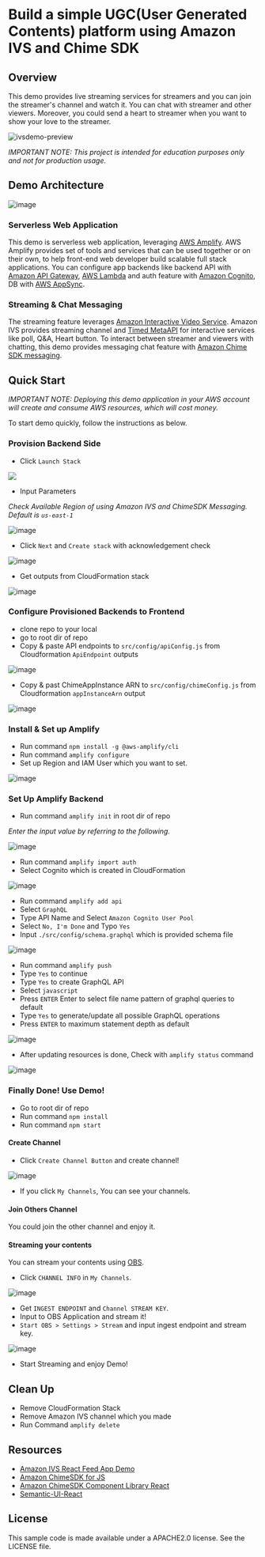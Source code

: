 # Build a simple UGC(User Generated Contents) platform using Amazon IVS and Chime SDK
## Overview
 This demo provides live streaming services for streamers and you can join the streamer's channel and watch it. You can chat with streamer and other viewers. Moreover, you could send a heart to streamer when you want to show your love to the streamer.
 
 ![ivsdemo-preview](https://user-images.githubusercontent.com/33510681/110777073-109e7680-82a4-11eb-8045-6a1770b33434.gif)


*IMPORTANT NOTE: This project is intended for education purposes only and not for production usage.*

## Demo Architecture
![image](https://user-images.githubusercontent.com/33510681/110781077-cbc90e80-82a8-11eb-9516-9d242c2bba71.png)

### Serverless Web Application
 This demo is serverless web application, leveraging [AWS Amplify](https://aws.amazon.com/amplify/?nc1=h_ls). AWS Amplify provides set of tools and services that can be used together or on their own, to help front-end web developer build scalable full stack applications. You can configure app backends like backend API with [Amazon API Gateway](https://aws.amazon.com/api-gateway/?nc1=h_ls), [AWS Lambda](https://aws.amazon.com/lambda/?nc1=h_ls) and auth feature with [Amazon Cognito](https://aws.amazon.com/cognito/?nc1=h_ls), DB with [AWS AppSync](https://aws.amazon.com/appsync/?nc1=h_ls). 

### Streaming & Chat Messaging
 The streaming feature leverages [Amazon Interactive Video Service](https://aws.amazon.com/ivs/?nc1=h_ls). Amazon IVS provides streaming channel and [Timed MetaAPI](https://docs.aws.amazon.com/ivs/latest/userguide/metadata.html) for interactive services like poll, Q&A, Heart button. To interact between streamer and viewers with chatting, this demo provides messaging chat feature with [Amazon Chime SDK messaging](https://docs.aws.amazon.com/chime/latest/dg/using-the-messaging-sdk.html).
 
## Quick Start
*IMPORTANT NOTE: Deploying this demo application in your AWS account will create and consume AWS resources, which will cost money.*

To start demo quickly, follow the instructions as below.

### Provision Backend Side
- Click `Launch Stack`

[<img src=https://user-images.githubusercontent.com/33510681/110818932-0fd00980-82d1-11eb-8ad7-0c2f74b78222.png>](https://console.aws.amazon.com/cloudformation/home?region=us-east-1#/stacks/new?stackName=IVSChatDemoStack&templateURL=https://sjunekim-publicasset-bucket.s3.ap-northeast-2.amazonaws.com/ivs_chime_demo_cf_final.yaml)

- Input Parameters

*Check Available Region of using Amazon IVS and ChimeSDK Messaging. Default is `us-east-1`*

![image](https://user-images.githubusercontent.com/33510681/113097328-aa1cd080-9231-11eb-8f88-dc7fd654ebd8.png)

- Click `Next` and `Create stack` with acknowledgement check

![image](https://user-images.githubusercontent.com/33510681/112758298-905c6d00-9028-11eb-8a07-d223c596d626.png)

- Get outputs from CloudFormation stack

![image](https://user-images.githubusercontent.com/33510681/112758767-f6e28a80-902a-11eb-8cf3-7604ff163d6d.png)

### Configure Provisioned Backends to Frontend 

- clone repo to your local
- go to root dir of repo
- Copy & paste API endpoints to `src/config/apiConfig.js` from Cloudformation `ApiEndpoint` outputs

![image](https://user-images.githubusercontent.com/33510681/112758813-2abdb000-902b-11eb-8723-4bf4d1be6b88.png)

- Copy & past ChimeAppInstance ARN to `src/config/chimeConfig.js` from Cloudformation `appInstanceArn` output

![image](https://user-images.githubusercontent.com/33510681/112758878-72443c00-902b-11eb-8e3e-a817aad0af90.png)

### Install & Set up Amplify
- Run command `npm install -g @aws-amplify/cli`
- Run command `amplify configure`
- Set up Region and IAM User which you want to set.

![image](https://user-images.githubusercontent.com/33510681/110809923-a946ed80-82c8-11eb-814b-2e2f7d33adf5.png)

### Set Up Amplify Backend
- Run command `amplify init` in root dir of repo

*Enter the input value by referring to the following.*

![image](https://user-images.githubusercontent.com/33510681/110810818-7d783780-82c9-11eb-8436-d283a2d5ea27.png)

- Run command `amplify import auth`
- Select Cognito which is created in CloudFormation

![image](https://user-images.githubusercontent.com/33510681/112759157-b97efc80-902c-11eb-9c10-9e7120c75de9.png)

- Run command `amplify add api`
- Select `GraphQL`
- Type API Name and Select `Amazon Cognito User Pool`
- Select `No, I'm Done` and Typo `Yes`
- Input `./src/config/schema.graphql` which is provided schema file

![image](https://user-images.githubusercontent.com/33510681/112759257-28f4ec00-902d-11eb-82e6-bd3a3ffa40b5.png)

- Run command `amplify push`
- Type `Yes` to continue
- Type `Yes` to create GraphQL API
- Select `javascript`
- Press `ENTER` Enter to select file name pattern of graphql queries to default
- Type `Yes` to generate/update all possible GraphQL operations
- Press `ENTER` to maximum statement depth as default

![image](https://user-images.githubusercontent.com/33510681/112759427-e384ee80-902d-11eb-9469-4aeea80ea544.png)

- After updating resources is done, Check with `amplify status` command

![image](https://user-images.githubusercontent.com/33510681/112759562-876e9a00-902e-11eb-8290-d2d6632fb74c.png)

### Finally Done! Use Demo!
- Go to root dir of repo
- Run command `npm install`
- Run command `npm start` 

#### Create Channel
- Click `Create Channel Button` and create channel!

![image](https://user-images.githubusercontent.com/33510681/110826429-69880200-82d8-11eb-85ee-bc0a3793a9af.png)

- If you click `My Channels`, You can see your channels.

#### Join Others Channel
You could join the other channel and enjoy it.

#### Streaming your contents
You can stream your contents using [OBS](https://obsproject.com/). 

- Click `CHANNEL INFO` in `My Channels`.

![image](https://user-images.githubusercontent.com/33510681/110826913-e4511d00-82d8-11eb-88f6-4352281aa596.png)

- Get `INGEST ENDPOINT` and `Channel STREAM KEY`.
- Input to OBS Application and stream it!
- `Start OBS > Settings > Stream` and input ingest endpoint and stream key.

![image](https://user-images.githubusercontent.com/33510681/110827764-bd471b00-82d9-11eb-8dde-f5e0303750a1.png)

- Start Streaming and enjoy Demo!

## Clean Up
- Remove CloudFormation Stack
- Remove Amazon IVS channel which you made
- Run Command `amplify delete`

## Resources
- [Amazon IVS React Feed App Demo](https://github.com/aws-samples/amazon-ivs-feed-web-demo)
- [Amazon ChimeSDK for JS](https://github.com/aws/amazon-chime-sdk-js)
- [Amazon ChimeSDK Component Library React](https://github.com/aws/amazon-chime-sdk-component-library-react)
- [Semantic-UI-React](https://react.semantic-ui.com/)

## License
This sample code is made available under a APACHE2.0 license. See the LICENSE file.
